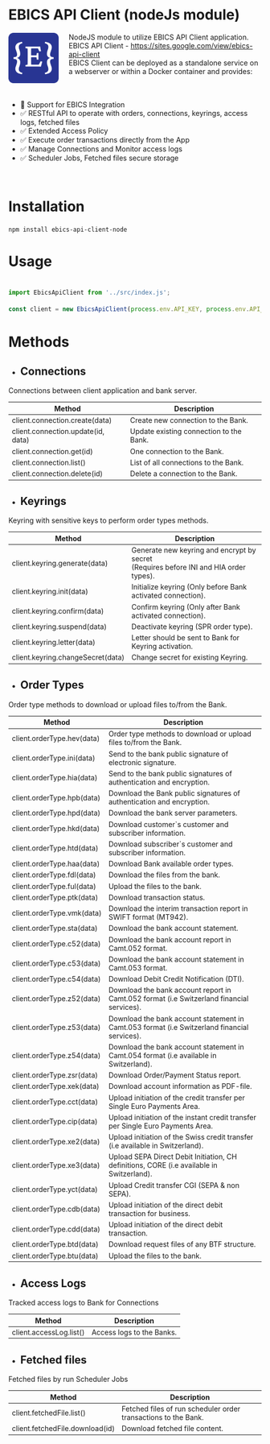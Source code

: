 # EBICS API Client (nodeJs module)

<img src="./doc/ebics-api-client-logo.png" height="100" align="left" style="padding-right:20px; padding-bottom: 20px;">

NodeJS module to utilize EBICS API Client application.  
EBICS API Client - https://sites.google.com/view/ebics-api-client  
EBICS Client can be deployed as a standalone service on a webserver or within a Docker container and provides:

<br clear="left" />

- :100: Support for EBICS Integration
- :white_check_mark: RESTful API to operate with orders, connections, keyrings, access logs, fetched files
- :white_check_mark: Extended Access Policy
- :white_check_mark: Execute order transactions directly from the App
- :white_check_mark: Manage Connections and Monitor access logs
- :white_check_mark: Scheduler Jobs, Fetched files secure storage

<br clear="left"/>

# Installation

`npm install ebics-api-client-node`

# Usage

```js

import EbicsApiClient from '../src/index.js';

const client = new EbicsApiClient(process.env.API_KEY, process.env.API_HOST);

```

# Methods

* ## Connections

Connections between client application and bank server.

| Method                             | Description                             |
|------------------------------------|-----------------------------------------|
| client.connection.create(data)     | Create new connection to the Bank.      |
| client.connection.update(id, data) | Update existing connection to the Bank. |
| client.connection.get(id)          | One connection to the Bank.             |
| client.connection.list()           | List of all connections to the Bank.    |
| client.connection.delete(id)       | Delete a connection to the Bank.        |

* ## Keyrings

Keyring with sensitive keys to perform order types methods.

| Method                            | Description                                                                                |
|-----------------------------------|--------------------------------------------------------------------------------------------|
| client.keyring.generate(data)     | Generate new keyring and encrypt by secret<br/> (Requires before INI and HIA order types). |
| client.keyring.init(data)         | Initialize keyring (Only before Bank activated connection).                                |
| client.keyring.confirm(data)      | Confirm keyring (Only after Bank activated connection).                                    |
| client.keyring.suspend(data)      | Deactivate keyring (SPR order type).                                                       |
| client.keyring.letter(data)       | Letter should be sent to Bank for Keyring activation.                                      |
| client.keyring.changeSecret(data) | Change secret for existing Keyring.                                                        |

* ## Order Types

Order type methods to download or upload files to/from the Bank.

| Method                     | Description                                                                                  |
|----------------------------|----------------------------------------------------------------------------------------------|
| client.orderType.hev(data) | Order type methods to download or upload files to/from the Bank.                             |
| client.orderType.ini(data) | Send to the bank public signature of electronic signature.                                   |
| client.orderType.hia(data) | Send to the bank public signatures of authentication and encryption.                         |
| client.orderType.hpb(data) | Download the Bank public signatures of authentication and encryption.                        |
| client.orderType.hpd(data) | Download the bank server parameters.                                                         |
| client.orderType.hkd(data) | Download customer`s customer and subscriber information.                                     |
| client.orderType.htd(data) | Download subscriber`s customer and subscriber information.                                   |
| client.orderType.haa(data) | Download Bank available order types.                                                         |
| client.orderType.fdl(data) | Download the files from the bank.                                                            |
| client.orderType.ful(data) | Upload the files to the bank.                                                                |
| client.orderType.ptk(data) | Download transaction status.                                                                 |
| client.orderType.vmk(data) | Download the interim transaction report in SWIFT format (MT942).                             |
| client.orderType.sta(data) | Download the bank account statement.                                                         |
| client.orderType.c52(data) | Download the bank account report in Camt.052 format.                                         |
| client.orderType.c53(data) | Download the bank account statement in Camt.053 format.                                      |
| client.orderType.c54(data) | Download Debit Credit Notification (DTI).                                                    |
| client.orderType.z52(data) | Download the bank account report in Camt.052 format (i.e Switzerland financial services).    |
| client.orderType.z53(data) | Download the bank account statement in Camt.053 format (i.e Switzerland financial services). |
| client.orderType.z54(data) | Download the bank account statement in Camt.054 format (i.e available in Switzerland).       |
| client.orderType.zsr(data) | Download Order/Payment Status report.                                                        |
| client.orderType.xek(data) | Download account information as PDF-file.                                                    |
| client.orderType.cct(data) | Upload initiation of the credit transfer per Single Euro Payments Area.                      |
| client.orderType.cip(data) | Upload initiation of the instant credit transfer per Single Euro Payments Area.              |
| client.orderType.xe2(data) | Upload initiation of the Swiss credit transfer (i.e available in Switzerland).               |
| client.orderType.xe3(data) | Upload SEPA Direct Debit Initiation, CH definitions, CORE (i.e available in Switzerland).    |
| client.orderType.yct(data) | Upload Credit transfer CGI (SEPA & non SEPA).                                                |
| client.orderType.cdb(data) | Upload initiation of the direct debit transaction for business.                              |
| client.orderType.cdd(data) | Upload initiation of the direct debit transaction.                                           |
| client.orderType.btd(data) | Download request files of any BTF structure.                                                 |
| client.orderType.btu(data) | Upload the files to the bank.                                                                |

* ## Access Logs

Tracked access logs to Bank for Connections

| Method                  | Description               |
|-------------------------|---------------------------|
| client.accessLog.list() | Access logs to the Banks. |

* ## Fetched files

Fetched files by run Scheduler Jobs

| Method                          | Description                                                    |
|---------------------------------|----------------------------------------------------------------|
| client.fetchedFile.list()       | Fetched files of run scheduler order transactions to the Bank. |
| client.fetchedFile.download(id) | Download fetched file content.                                 |
